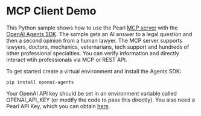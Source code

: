 # MCP Client Demo

This Python sample shows how to use the Pearl [MCP server](https://www.pearl.com/post/bridge-your-ai-agents-to-human-experts-fast) with the [OpenAI Agents SDK](https://openai.github.io/openai-agents-python/). The sample gets an AI answer to a legal question and then a second opinion from a human lawyer. The MCP server supports lawyers, doctors, mechanics, veternarians, tech support and hundreds of other professional specialties. You can verify information and directly interact wtih professionals via MCP or REST API. 

To get started create a virtual environment and install the Agents SDK:

```
pip install openai-agents
```

Your OpenAI API key should be set in an environment variable called OPENAI_API_KEY (or modify the code to pass this directly). You also need a Pearl API Key, which you can obtain [here](https://www.pearl.com/contact).

